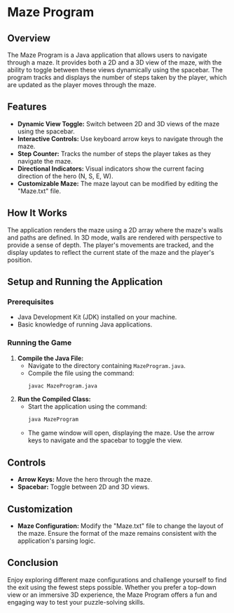 # Maze Program

## Overview

The Maze Program is a Java application that allows users to navigate through a maze. It provides both a 2D and a 3D view of the maze, with the ability to toggle between these views dynamically using the spacebar. The program tracks and displays the number of steps taken by the player, which are updated as the player moves through the maze.

## Features

- **Dynamic View Toggle:** Switch between 2D and 3D views of the maze using the spacebar.
- **Interactive Controls:** Use keyboard arrow keys to navigate through the maze.
- **Step Counter:** Tracks the number of steps the player takes as they navigate the maze.
- **Directional Indicators:** Visual indicators show the current facing direction of the hero (N, S, E, W).
- **Customizable Maze:** The maze layout can be modified by editing the "Maze.txt" file.

## How It Works

The application renders the maze using a 2D array where the maze's walls and paths are defined. In 3D mode, walls are rendered with perspective to provide a sense of depth. The player's movements are tracked, and the display updates to reflect the current state of the maze and the player's position.

## Setup and Running the Application

### Prerequisites

- Java Development Kit (JDK) installed on your machine.
- Basic knowledge of running Java applications.

### Running the Game

1. **Compile the Java File:**
   - Navigate to the directory containing `MazeProgram.java`.
   - Compile the file using the command:
     ```bash
     javac MazeProgram.java
     ```
2. **Run the Compiled Class:**
   - Start the application using the command:
     ```bash
     java MazeProgram
     ```
   - The game window will open, displaying the maze. Use the arrow keys to navigate and the spacebar to toggle the view.

## Controls

- **Arrow Keys:** Move the hero through the maze.
- **Spacebar:** Toggle between 2D and 3D views.

## Customization

- **Maze Configuration:** Modify the "Maze.txt" file to change the layout of the maze. Ensure the format of the maze remains consistent with the application's parsing logic.

## Conclusion

Enjoy exploring different maze configurations and challenge yourself to find the exit using the fewest steps possible. Whether you prefer a top-down view or an immersive 3D experience, the Maze Program offers a fun and engaging way to test your puzzle-solving skills.
